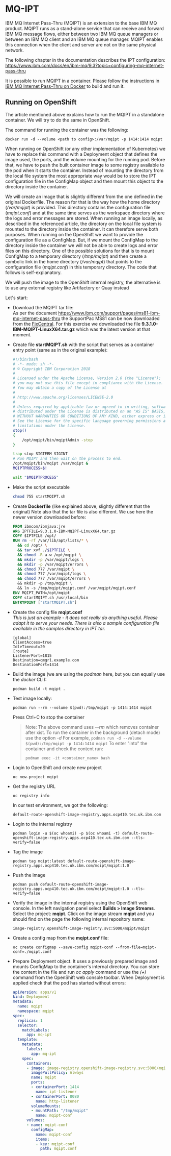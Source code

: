 
# MQ-IPT


IBM MQ Internet Pass-Thru (MQIPT) is an extension to the base IBM MQ product. MQIPT runs as a stand-alone service that can receive and forward IBM MQ message flows, either between two IBM MQ queue managers or between an IBM MQ client and an IBM MQ queue manager. MQIPT enables this connection when the client and server are not on the same physical network.

The following chapter in the documentation describes the IPT configuration:
https://www.ibm.com/docs/en/ibm-mq/9.3?topic=configuring-mq-internet-pass-thru

It is possible to run MQIPT in a container. Please follow the instructions in [IBM MQ Internet Pass-Thru on Docker](https://github.com/ibm-messaging/mq-container/tree/master/incubating/mqipt) to build and run it. 

## Running on OpenShift

The article mentioned above explains how to run the MQIPT in a standalone container. We will try to do the same in OpenShift. 

The command for running the container was the following:
```
docker run -d --volume <path to config>:/var/mqipt -p 1414:1414 mqipt
```

When running on OpenShift (or any other implementation of Kubernetes) we have to replace this command with a Deployment object that defines the image used, the ports, and the volume mounting for the running pod. Before that, we have to push the built container image to some registry available to the pod when it starts the container. Instead of mounting the directory from the local file system the most appropriate way would be to store the IPT configuration file in the ConfigMap object and then mount this object to the directory inside the container.

We will create an image that is slightly different from the one defined in the original Dockerfile. The reason for that is the way how the home directory (*/var/mqipt*) is provided. This directory contains the configuration file (*mqipt.conf*) and at the same time serves as the workspace directory where the logs and error messages are stored. When running an image locally, as described in the referenced article, the directory on the local file system is mounted to the directory inside the container. It can therefore serve both purposes. When running on the OpenShift we want to provide the configuration file as a ConfigMap. But, if we mount the ConfigMap to the directory inside the container we will not be able to create logs and error files on this directory. One of the possible solutions for that is to mount ConfigMap to a temporary directory (*/tmp/mqipt*) and then create a symbolic link in the home directory (*/var/mqipt*) that points to the configuration file (*mqipt.conf*) in this temporary directory. The code that follows is self-explanatory.

We will push the image to the OpenShift internal registry, the alternative is to use any external registry like Artifactory or Quay instead

Let's start:

- Download the MQIPT tar file: <br>
  As per the document https://www.ibm.com/support/pages/ms81-ibm-mq-internet-pass-thru the SupportPac MS81 can be now downloaded from the [FixCentral](https://www.ibm.com/support/fixcentral/swg/selectFixes?parent=ibm~WebSphere&product=ibm/WebSphere/WebSphere+MQ&release=9.3.0.0&platform=All&function=fixid&fixids=*IBM-MQIPT*). For this exercise we downloaded the file **9.3.1.0-IBM-MQIPT-LinuxX64.tar.gz** which was the latest version at that moment.

- Create file  **startMQIPT.sh** with the script that serves as a container entry point (same as in the original example):
  ```sh
  #!/bin/bash
  # -*- mode: sh -*-
  # © Copyright IBM Corporation 2018
  #
  # Licensed under the Apache License, Version 2.0 (the "License");
  # you may not use this file except in compliance with the License.
  # You may obtain a copy of the License at
  #
  # http://www.apache.org/licenses/LICENSE-2.0
  #
  # Unless required by applicable law or agreed to in writing, software
  # distributed under the License is distributed on an "AS IS" BASIS,
  # WITHOUT WARRANTIES OR CONDITIONS OF ANY KIND, either express or implied.
  # See the License for the specific language governing permissions and
  # limitations under the License.
  stop()
  {
      /opt/mqipt/bin/mqiptAdmin -stop
  }

  trap stop SIGTERM SIGINT
  # Run MQIPT and then wait on the process to end.
  /opt/mqipt/bin/mqipt /var/mqipt &
  MQIPTPROCESS=$!

  wait "$MQIPTPROCESS"    
  ```

- Make the script executable
  ```sh
  chmod 755 startMQIPT.sh
  ```  

- Create **Dockerfile** (like explained above, slightly different that the original)
  Note also that the tar file is also different. We use here the newer version downloaded before:
  ```Dockerfile
  FROM ibmcom/ibmjava:jre
  ARG IPTFILE=9.3.1.0-IBM-MQIPT-LinuxX64.tar.gz
  COPY $IPTFILE /opt/
  RUN rm -rf /var/lib/apt/lists/* \
    && cd /opt/ \
    && tar xvf ./$IPTFILE \
    && chmod -R a-w /opt/mqipt \
    && mkdir -p /var/mqipt/logs \
    && mkdir -p /var/mqipt/errors \
    && chmod 777 /var/mqipt \
    && chmod 777 /var/mqipt/logs \
    && chmod 777 /var/mqipt/errors \      
    && mkdir -p /tmp/mqipt \
    && ln -s /tmp/mqipt/mqipt.conf /var/mqipt/mqipt.conf
  ENV MQIPT_PATH=/opt/mqipt
  COPY startMQIPT.sh /usr/local/bin
  ENTRYPOINT ["startMQIPT.sh"]    
  ```

- Create the config file **mqipt.conf** <br> 
  *This is just an example - it does not really do anything useful. Please adapt it to serve your needs. There is also a sample configuration file available in the samples directory in IPT tar.*
  ```
  [global]
  ClientAccess=true
  IdleTimeout=20
  [route]
  ListenerPort=1815
  Destination=qmgr1.example.com
  DestinationPort=1414
  ```  

- Build the image (we are using the *podman* here, but you can equally use the *docker* CLI):
  ```
  podman build -t mqipt .
  ```    

- Test image locally:
  ```
  podman run --rm --volume $(pwd):/tmp/mqipt -p 1414:1414 mqipt
  ```
  Press Ctrl+C to stop the container
  >Note:
  >The above command uses *--rm* which removes container after xist.
  >To run the container in the background (detach mode) use the option *-d*
  >For example, `podman run -d --volume $(pwd):/tmp/mqipt -p 1414:1414 mqipt`
  >To enter "into" the container and check the content run:
  >```
  >podman exec -it <container_name> bash
  >```

- Login to OpenShift and create new project
  ```
  oc new-project mqipt
  ```

- Get the registry URL
  ```
  oc registry info
  ```  
  In our test environment, we got the following:
  ```
  default-route-openshift-image-registry.apps.ocp410.tec.uk.ibm.com
  ```

- Login to the internal registry
  ```
  podman login -u $(oc whoami) -p $(oc whoami -t) default-route-openshift-image-registry.apps.ocp410.tec.uk.ibm.com --tls-verify=false
  ```

- Tag the image
  ```
  podman tag mqipt:latest default-route-openshift-image-registry.apps.ocp410.tec.uk.ibm.com/mqipt/mqipt:1.0
  ```

- Push the image
  ```
  podman push default-route-openshift-image-registry.apps.ocp410.tec.uk.ibm.com/mqipt/mqipt:1.0 --tls-verify=false
  ```

- Verify the image in the internal registry using the OpenShift web console. In the left navigation panel select **Builds > Image Streams**. Select the project: **mqipt**. Click on the image stream **mqipt** and you should find on the page the following internal repository name: 
  ```
  image-registry.openshift-image-registry.svc:5000/mqipt/mqipt
  ```

- Create a config map from the **mqipt.conf** file:
  ```
  oc create configmap --save-config mqipt-conf --from-file=mqipt-conf=./mqipt.conf 
  ```  

- Prepare Deployment object. It uses a previously prepared image and mounts ConfigMap to the container's internal directory. You can store the content in the file and run *oc apply* command or use the *(+)* command from the OpenShift web console toolbar. When Deployment is applied check that the pod has started without errors: 
  ```yaml
  apiVersion: apps/v1
  kind: Deployment
  metadata:
    name: mqipt
    namespace: mqipt
  spec:
    replicas: 1
    selector:
      matchLabels:
        app: mq-ipt
    template:
      metadata:
        labels:
          app: mq-ipt
      spec:
        containers:
        - image: image-registry.openshift-image-registry.svc:5000/mqipt/mqipt:1.0
          imagePullPolicy: Always
          name: mqipt
          ports:
          - containerPort: 1414
            name: ipt-listener
          - containerPort: 8080
            name: http-listener
          volumeMounts:
          - mountPath: "/tmp/mqipt"
            name: mqipt-conf
        volumes:
        - name: mqipt-conf
          configMap:
            name: mqipt-conf
            items:
            - key: mqipt-conf
              path: mqipt.conf
  ```  



















